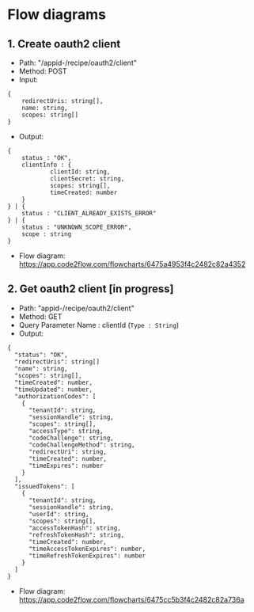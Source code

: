 # Flow diagrams
## 1. Create oauth2 client 
- Path: "/appid-<appId>/recipe/oauth2/client"
- Method: POST 
- Input:
``` 
{
    redirectUris: string[],
    name: string,
    scopes: string[]
}
```
- Output:
```
{   
    status : "OK",
    clientInfo : {
            clientId: string,
            clientSecret: string,
            scopes: string[],
            timeCreated: number
    }
} | {
    status : "CLIENT_ALREADY_EXISTS_ERROR"
} | {
    status : "UNKNOWN_SCOPE_ERROR",
    scope : string
}
```
- Flow diagram: https://app.code2flow.com/flowcharts/6475a4953f4c2482c82a4352

## 2. Get oauth2 client  [in progress]
- Path: "appid-<appId>/recipe/oauth2/client"
- Method: GET
- Query Parameter Name : clientId (`Type : String`)
- Output:
```
{
  "status": "OK",
  "redirectUris": string[]
  "name": string,
  "scopes": string[],
  "timeCreated": number,
  "timeUpdated": number,
  "authorizationCodes": [
    {
      "tenantId": string,
      "sessionHandle": string,
      "scopes": string[],
      "accessType": string,
      "codeChallenge": string,
      "codeChallengeMethod": string,
      "redirectUri": string,
      "timeCreated": number,
      "timeExpires": number
    }
  ],
  "issuedTokens": [
    {
      "tenantId": string,
      "sessionHandle": string,
      "userId": string,
      "scopes": string[],
      "accessTokenHash": string,
      "refreshTokenHash": string,
      "timeCreated": number,
      "timeAccessTokenExpires": number,
      "timeRefreshTokenExpires": number
    }
  ]
}

```
- Flow diagram: https://app.code2flow.com/flowcharts/6475cc5b3f4c2482c82a736a